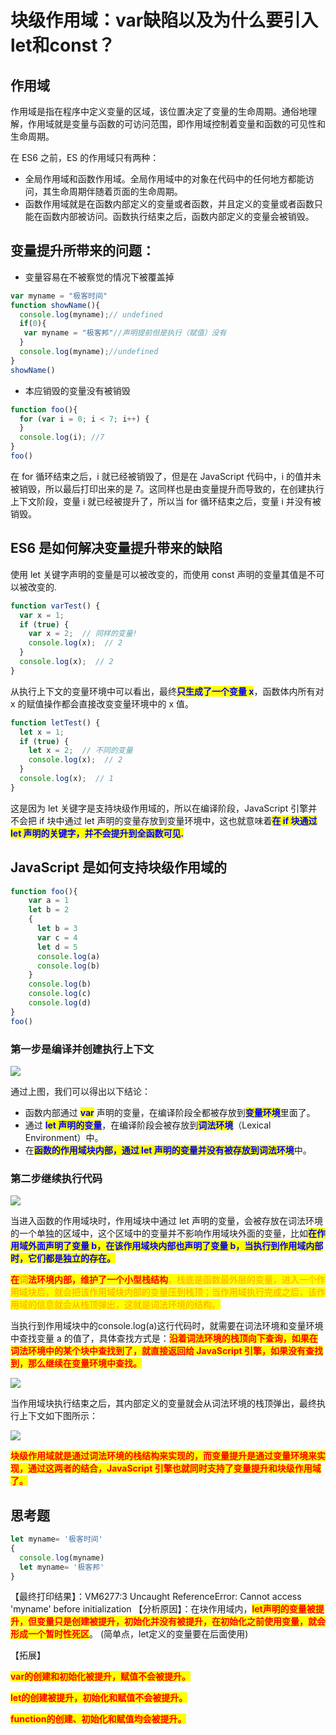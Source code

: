 # 块级作用域：var缺陷以及为什么要引入let和const？

## ​作用域

作用域是指在程序中定义变量的区域，该位置决定了变量的生命周期。通俗地理解，作用域就是变量与函数的可访问范围，即作用域控制着变量和函数的可见性和生命周期。

在 ES6 之前，ES 的作用域只有两种：

* 全局作用域和函数作用域。全局作用域中的对象在代码中的任何地方都能访问，其生命周期伴随着页面的生命周期。
* 函数作用域就是在函数内部定义的变量或者函数，并且定义的变量或者函数只能在函数内部被访问。函数执行结束之后，函数内部定义的变量会被销毁。

## 变量提升所带来的问题：

* 变量容易在不被察觉的情况下被覆盖掉

```javascript
var myname = "极客时间"
function showName(){
  console.log(myname);// undefined
  if(0){
   var myname = "极客邦"//声明提前但是执行（赋值）没有
  }
  console.log(myname);//undefined
}
showName()
```

* 本应销毁的变量没有被销毁

```javascript
function foo(){
  for (var i = 0; i < 7; i++) {
  }
  console.log(i); //7
}
foo()
```

在 for 循环结束之后，i 就已经被销毁了，但是在 JavaScript 代码中，i 的值并未被销毁，所以最后打印出来的是 7。这同样也是由变量提升而导致的，在创建执行上下文阶段，变量 i 就已经被提升了，所以当 for 循环结束之后，变量 i 并没有被销毁。

## ES6 是如何解决变量提升带来的缺陷

使用 let 关键字声明的变量是可以被改变的，而使用 const 声明的变量其值是不可以被改变的.

```javascript
function varTest() {
  var x = 1;
  if (true) {
    var x = 2;  // 同样的变量!
    console.log(x);  // 2
  }
  console.log(x);  // 2
}
```

从执行上下文的变量环境中可以看出，最终<mark style="color:blue;">**只生成了一个变量 x**</mark>，函数体内所有对 x 的赋值操作都会直接改变变量环境中的 x 值。

```javascript
function letTest() {
  let x = 1;
  if (true) {
    let x = 2;  // 不同的变量
    console.log(x);  // 2
  }
  console.log(x);  // 1
}
```

这是因为 let 关键字是支持块级作用域的，所以在编译阶段，JavaScript 引擎并不会把 if 块中通过 let 声明的变量存放到变量环境中，这也就意味着<mark style="color:blue;">**在 if 块通过 let 声明的关键字，并不会提升到全函数可见.**</mark>

## JavaScript 是如何支持块级作用域的

```javascript
function foo(){
    var a = 1
    let b = 2
    {
      let b = 3
      var c = 4
      let d = 5
      console.log(a)
      console.log(b)
    }
    console.log(b) 
    console.log(c)
    console.log(d)
}   
foo()
```

### ​第一步是编译并创建执行上下文

![](<../../.gitbook/assets/image (7).png>)

通过上图，我们可以得出以下结论：

* 函数内部通过 <mark style="color:blue;">**var**</mark> 声明的变量，在编译阶段全都被存放到<mark style="color:blue;">**变量环境**</mark>里面了。
* 通过 <mark style="color:blue;">**let 声明的变量**</mark>，在编译阶段会被存放到<mark style="color:blue;">**词法环境**</mark>（Lexical Environment）中。
* 在<mark style="color:blue;">**函数的作用域块内部，通过 let 声明的变量并没有被存放到词法环境**</mark>中。

### 第二步继续执行代码

![](<../../.gitbook/assets/image (77).png>)

当进入函数的作用域块时，作用域块中通过 let 声明的变量，会被存放在词法环境的一个单独的区域中，这个区域中的变量并不影响作用域块外面的变量，比如<mark style="color:blue;">**在作用域外面声明了变量 b，在该作用域块内部也声明了变量 b，当执行到作用域内部时，它们都是独立的存在。**</mark>

<mark style="color:red;">**在**</mark><mark style="color:red;"><mark style="color:orange;">**词**<mark style="color:orange;"></mark><mark style="color:red;">**法环境内部，维护了一个小型栈结构**</mark>，栈底是函数最外层的变量，进入一个作用域块后，就会把该作用域块内部的变量压到栈顶；当作用域执行完成之后，该作用域的信息就会从栈顶弹出，这就是词法环境的结构。

当执行到作用域块中的console.log(a)这行代码时，就需要在词法环境和变量环境中查找变量 a 的值了，具体查找方式是：<mark style="color:red;">**沿着词法环境的栈顶向下查询，如果在词法环境中的某个块中查找到了，就直接返回给 JavaScript 引擎，如果没有查找到，那么继续在变量环境中查找。**</mark>

<mark style="color:red;">****</mark>![](<../../.gitbook/assets/image (73).png>)<mark style="color:red;">****</mark>

当作用域块执行结束之后，其内部定义的变量就会从词法环境的栈顶弹出，最终执行上下文如下图所示：

![](<../../.gitbook/assets/image (63).png>)

<mark style="color:red;">**块级作用域就是通过词法环境的栈结构来实现的，而变量提升是通过变量环境来实现，通过这两者的结合，JavaScript 引擎也就同时支持了变量提升和块级作用域了。**</mark>

## 思考题

```javascript
let myname= '极客时间'
{
  console.log(myname) 
  let myname= '极客邦'
}
```

【最终打印结果】：VM6277:3 Uncaught ReferenceError: Cannot access 'myname' before initialization 【分析原因】：在块作用域内，<mark style="color:red;">**let声明的变量被提升，但变量只是创建被提升，初始化并没有被提升，在初始化之前使用变量，就会形成一个暂时性死区**</mark>。 (简单点，let定义的变量要在后面使用)

【拓展】&#x20;

<mark style="color:red;">**var的创建和初始化被提升，赋值不会被提升。**</mark>

&#x20;<mark style="color:red;">**let的创建被提升，初始化和赋值不会被提升。**</mark>&#x20;

<mark style="color:red;">**function的创建、初始化和赋值均会被提升。**</mark>
